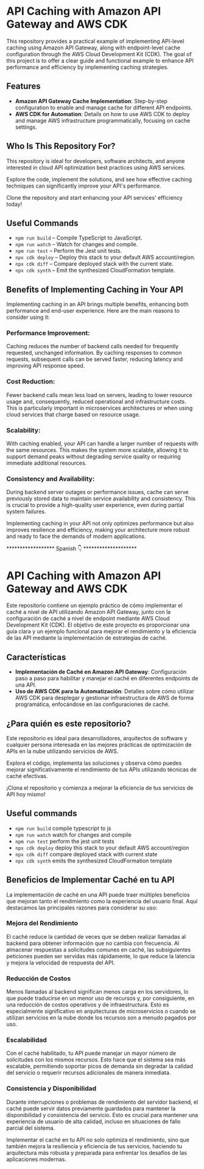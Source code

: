 # API Caching with Amazon API Gateway and AWS CDK

This repository provides a practical example of implementing API-level caching using Amazon API Gateway, along with endpoint-level cache configuration through the AWS Cloud Development Kit (CDK). The goal of this project is to offer a clear guide and functional example to enhance API performance and efficiency by implementing caching strategies.

## Features
- **Amazon API Gateway Cache Implementation**: Step-by-step configuration to enable and manage cache for different API endpoints.
- **AWS CDK for Automation**: Details on how to use AWS CDK to deploy and manage AWS infrastructure programmatically, focusing on cache settings.

## Who Is This Repository For?
This repository is ideal for developers, software architects, and anyone interested in cloud API optimization best practices using AWS services.

Explore the code, implement the solutions, and see how effective caching techniques can significantly improve your API's performance.

Clone the repository and start enhancing your API services' efficiency today!

## Useful Commands
* `npm run build` – Compile TypeScript to JavaScript.
* `npm run watch` – Watch for changes and compile.
* `npm run test` – Perform the Jest unit tests.
* `npx cdk deploy` – Deploy this stack to your default AWS account/region.
* `npx cdk diff` – Compare deployed stack with the current state.
* `npx cdk synth` – Emit the synthesized CloudFormation template.

## Benefits of Implementing Caching in Your API ##

Implementing caching in an API brings multiple benefits, enhancing both performance and end-user experience. Here are the main reasons to consider using it:

### Performance Improvement: 
Caching reduces the number of backend calls needed for frequently requested, unchanged information. By caching responses to common requests, subsequent calls can be served faster, reducing latency and improving API response speed.

### Cost Reduction:
Fewer backend calls mean less load on servers, leading to lower resource usage and, consequently, reduced operational and infrastructure costs. This is particularly important in microservices architectures or when using cloud services that charge based on resource usage.

### Scalability:
With caching enabled, your API can handle a larger number of requests with the same resources. This makes the system more scalable, allowing it to support demand peaks without degrading service quality or requiring immediate additional resources.

###  Consistency and Availability:
During backend server outages or performance issues, cache can serve previously stored data to maintain service availability and consistency. This is crucial to provide a high-quality user experience, even during partial system failures.

Implementing caching in your API not only optimizes performance but also improves resilience and efficiency, making your architecture more robust and ready to face the demands of modern applications.

****************** Spanish 👇 ********************
# API Caching with Amazon API Gateway and AWS CDK

Este repositorio contiene un ejemplo práctico de cómo implementar el caché a nivel de API utilizando Amazon API Gateway, junto con la configuración de caché a nivel de endpoint mediante AWS Cloud Development Kit (CDK). El objetivo de este proyecto es proporcionar una guía clara y un ejemplo funcional para mejorar el rendimiento y la eficiencia de las API mediante la implementación de estrategias de caché.

## Características

- **Implementación de Caché en Amazon API Gateway**: Configuración paso a paso para habilitar y manejar el caché en diferentes endpoints de una API.
- **Uso de AWS CDK para la Automatización**: Detalles sobre cómo utilizar AWS CDK para desplegar y gestionar infraestructura de AWS de forma programática, enfocándose en las configuraciones de caché.

## ¿Para quién es este repositorio?

Este repositorio es ideal para desarrolladores, arquitectos de software y cualquier persona interesada en las mejores prácticas de optimización de APIs en la nube utilizando servicios de AWS.

Explora el código, implementa las soluciones y observa cómo puedes mejorar significativamente el rendimiento de tus APIs utilizando técnicas de caché efectivas.

¡Clona el repositorio y comienza a mejorar la eficiencia de tus servicios de API hoy mismo!

## Useful commands

* `npm run build`   compile typescript to js
* `npm run watch`   watch for changes and compile
* `npm run test`    perform the jest unit tests
* `npx cdk deploy`  deploy this stack to your default AWS account/region
* `npx cdk diff`    compare deployed stack with current state
* `npx cdk synth`   emits the synthesized CloudFormation template

## Beneficios de Implementar Caché en tu API

La implementación de caché en una API puede traer múltiples beneficios que mejoran tanto el rendimiento como la experiencia del usuario final. Aquí destacamos las principales razones para considerar su uso:

### Mejora del Rendimiento
El caché reduce la cantidad de veces que se deben realizar llamadas al backend para obtener información que no cambia con frecuencia. Al almacenar respuestas a solicitudes comunes en caché, las subsiguientes peticiones pueden ser servidas más rápidamente, lo que reduce la latencia y mejora la velocidad de respuesta del API.

### Reducción de Costos
Menos llamadas al backend significan menos carga en los servidores, lo que puede traducirse en un menor uso de recursos y, por consiguiente, en una reducción de costos operativos y de infraestructura. Esto es especialmente significativo en arquitecturas de microservicios o cuando se utilizan servicios en la nube donde los recursos son a menudo pagados por uso.

### Escalabilidad
Con el caché habilitado, tu API puede manejar un mayor número de solicitudes con los mismos recursos. Esto hace que el sistema sea más escalable, permitiendo soportar picos de demanda sin degradar la calidad del servicio o requerir recursos adicionales de manera inmediata.

### Consistencia y Disponibilidad
Durante interrupciones o problemas de rendimiento del servidor backend, el caché puede servir datos previamente guardados para mantener la disponibilidad y consistencia del servicio. Esto es crucial para mantener una experiencia de usuario de alta calidad, incluso en situaciones de fallo parcial del sistema.

Implementar el caché en tu API no solo optimiza el rendimiento, sino que también mejora la resiliencia y eficiencia de tus servicios, haciendo tu arquitectura más robusta y preparada para enfrentar los desafíos de las aplicaciones modernas.
